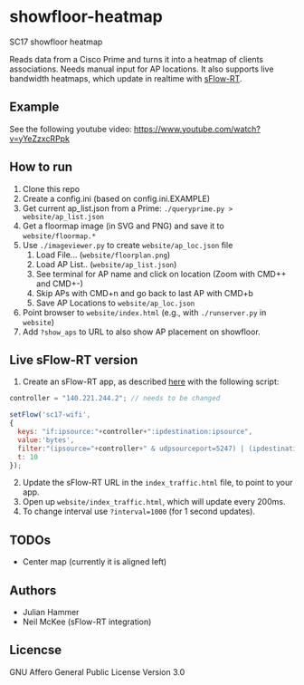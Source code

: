 # showfloor-heatmap
SC17 showfloor heatmap

Reads data from a Cisco Prime and turns it into a heatmap of clients associations. Needs manual input for AP locations. It also supports live bandwidth heatmaps, which update in realtime with [sFlow-RT](http://sflow-rt.com/).

## Example

See the following youtube video: https://www.youtube.com/watch?v=yYeZzxcRPpk


## How to run

1. Clone this repo
2. Create a config.ini (based on config.ini.EXAMPLE)
3. Get current ap_list.json from a Prime: `./queryprime.py > website/ap_list.json`
4. Get a floormap image (in SVG and PNG) and save it to `website/floormap.*`
5. Use `./imageviewer.py` to create `website/ap_loc.json` file
   1. Load File... (`website/floorplan.png`)
   2. Load AP List.. (`website/ap_list.json`)
   3. See terminal for AP name and click on location (Zoom with CMD++ and CMD+-)
   4. Skip APs with CMD+n and go back to last AP with CMD+b
   5. Save AP Locations to `website/ap_loc.json`
6. Point browser to `website/index.html` (e.g., with `./runserver.py` in `website`)
7. Add `?show_aps` to URL to also show AP placement on showfloor.

## Live sFlow-RT version

1. Create an sFlow-RT app, as described [here](http://sflow-rt.com/writing_applications.php) with the following script:
```javascript
controller = "140.221.244.2"; // needs to be changed

setFlow('sc17-wifi',
{
  keys: "if:ipsource:"+controller+":ipdestination:ipsource",
  value:'bytes',
  filter:"(ipsource="+controller+" & udpsourceport=5247) | (ipdestination="+controller+" & udpdestinationport=5247)",
  t: 10
});
```
2. Update the sFlow-RT URL in the `index_traffic.html` file, to point to your app.
3. Open up `website/index_traffic.html`, which will update every 200ms.
4. To change interval use `?interval=1000` (for 1 second updates).

## TODOs

* Center map (currently it is aligned left)

## Authors

* Julian Hammer
* Neil McKee (sFlow-RT integration)

## Licencse
GNU Affero General Public License Version 3.0
